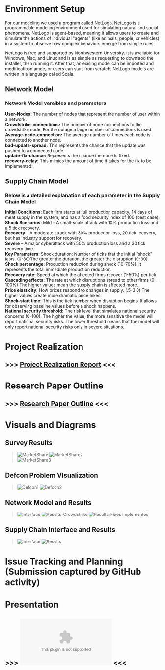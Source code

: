 # Environment Setup 

For our modeling we used a program called NetLogo. NetLogo is a programmable modeling environment used for simulating natural and social phenomena. NetLogo is agent-based, meaning it allows users to create and simulate the actions of individual "agents" (like animals, people, or vehicles) in a system to observe how complex behaviors emerge from simple rules.

NetLogo is free and supported by Northwestern University. It is available for Windows, Mac, and Linux and is as simple as requesting to downlaod the installer, then running it. After that, an exising model can be imported and modificatiosn amde, or users can start from scratch. NetLogo models are written in a language called Scala.

## Network Model
### Network Model varaibles and parameters
**User-Nodes:** The number of nodes that represent the number of user within a network.     
**Crowdstrike-connections:** The number of node connections to the crowdstrike node. For the outage a large number of connections is used.      
**Average-node-connection:** The average number of times each node is connected to another node.     
**bad-update-spread:** This represents the chance that the update was pushed to a connected node.     
**update-fix-chance:** Represents the chance the node is fixed.     
**recovery-delay:** This mimics the amount of time it takes for the fix to be implemented.      

## Supply Chain Model
### Below is a detailed explanation of each parameter in the Supply Chain Model  
**Initial Conditions:** ​Each firm starts at full production capacity, 14 days of meat supply in the system, and has a food security index of 100 (best case).  
**Shock Scenarios:** Mild – A small-scale attack with 10% production loss and a 5 tick recovery.​     
   **Recovery** – A moderate attack with 30% production loss, 20 tick recovery, but has industry support for recovery. ​    
   **Severe** – A major cyberattack with 50% production loss and a 30 tick recovery time.     
**Key Parameters:** Shock duration: Number of ticks that the initial "shock" lasts. (0-30)The greater the duration, the greater the disruption (0-30)​    
**Shock percentage:** Production reduction during shock (10-70%).  It represents the total immediate production reduction.​    
**Recovery rate:** Speed at which the affected firms recover (1-50%) per tick. ​    
**Cascading effects:** The rate at which disruptions spread to other firms (0 – 100%) The higher values mean the supply chain is affected more. ​    
**Price elasticity:** How prices respond to changes in supply. (.5-3.0) The higher values create more dramatic price hikes. ​    
**Shock-start time:** This is the tick number when disruption begins. It allows for observing baseline values before a shock happens. ​    
**National security threshold:** The risk level that simulates national security concerns (0-100). The higher the value, the more sensitive the model will report national security risks. The lower threshold means that the model will only report national security risks only in severe situations.     

# Project Realization  
## >>> [Project Realization Report](https://github.com/cflood2/Capstone-National-Security-Threats-with-Homegenous-Software-Adoption/blob/main/prototype-progress-report.md) <<<  

# Research Paper Outline  
## >>> [Research Paper Outline](https://github.com/cflood2/Capstone-National-Security-Threats-with-Homegenous-Software-Adoption/blob/main/M2Docs/PaperOutline.md) <<<   

   
# Visuals and Diagrams  
## Survey Results  
> ![MarketShare](https://github.com/cflood2/Capstone-National-Security-Threats-with-Homegenous-Software-Adoption/blob/main/M2Docs/Diagrams/Chart1.png?raw=true)
> ![MarketShare2](https://github.com/cflood2/Capstone-National-Security-Threats-with-Homegenous-Software-Adoption/blob/main/M2Docs/Diagrams/Chart2.png)  
> ![MarketShare3](https://github.com/cflood2/Capstone-National-Security-Threats-with-Homegenous-Software-Adoption/blob/main/M2Docs/Diagrams/Chart3.png)
## Defcon Problem VIsualization
> ![Defcon1](https://github.com/cflood2/Capstone-National-Security-Threats-with-Homegenous-Software-Adoption/blob/5ad9e0de00104a7072778d3277cd49d48a51c6aa/M2Docs/Diagrams/IntraIndustryDiagram.png)
> ![Defcon2](https://github.com/cflood2/Capstone-National-Security-Threats-with-Homegenous-Software-Adoption/blob/5ad9e0de00104a7072778d3277cd49d48a51c6aa/M2Docs/Diagrams/DistributionDiagram.png)
## Network Model and Results
> ![Interface](https://github.com/cflood2/Capstone-National-Security-Threats-with-Homegenous-Software-Adoption/blob/main/M2Docs/Diagrams/Network%20Full%20model.png)
> ![Results-Crowdstrike](https://github.com/cflood2/Capstone-National-Security-Threats-with-Homegenous-Software-Adoption/blob/main/M2Docs/Diagrams/Network%20model-%20Crowdstrike.png)
> ![Results-Fixes implemented](https://github.com/cflood2/Capstone-National-Security-Threats-with-Homegenous-Software-Adoption/blob/main/M2Docs/Diagrams/Network%20model-%20faster.png)
## Supply Chain Interface and Results
> ![Interface](https://github.com/cflood2/Capstone-National-Security-Threats-with-Homegenous-Software-Adoption/blob/9d59eaa2a185c4a55f64270e1663c9b533c66a05/M2Docs/Diagrams/JBS%20Model%20UI%20Interface.png)
> ![Results](https://github.com/cflood2/Capstone-National-Security-Threats-with-Homegenous-Software-Adoption/blob/9d59eaa2a185c4a55f64270e1663c9b533c66a05/M2Docs/Diagrams/JBS%20Model%20Graphs.png)

# Issue Tracking and Planning (Submission captured by GitHub activity)  

# Presentation

## >>> ![M2 Presentation](https://github.com/cflood2/Capstone-National-Security-Threats-with-Homegenous-Software-Adoption/blob/07d0c3a2ec6b075399a3ad4001ab361235c895d0/M2Docs/M2%20Presentation.pptx) <<<

